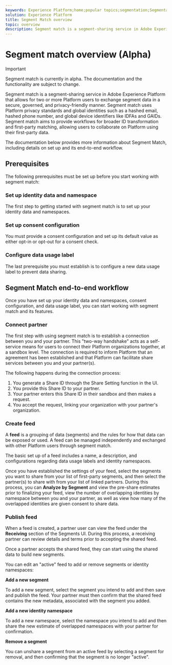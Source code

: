 ```yaml
---
keywords: Experience Platform;home;popular topics;segmentation;Segmentation;segment match;Segment Match
solution: Experience Platform
title: Segment Match overview
topic: overview
description: Segment match is a segment-sharing service in Adobe Experience Platform that allows for two or more Platform users to exchange segment data in a secure, governed, and privacy-friendly manner.
---
```


# Segment match overview (Alpha)

>[!IMPORTANT]
>
>Segment match is currently in alpha. The documentation and the functionality are subject to change.

Segment match is a segment-sharing service in Adobe Experience Platform that allows for two or more Platform users to exchange segment data in a secure, governed, and privacy-friendly manner. Segment match uses Platform privacy standards and global identities such as a hashed email, hashed phone number, and global device identifiers like IDFAs and GAIDs. Segment match aims to provide workflows for broader ID transformation and first-party matching, allowing users to collaborate on Platform using their first-party data.

The documentation below provides more information about Segment Match, including details on set up and its end-to-end workflow.

## Prerequisites

The following prerequisites must be set up before you start working with segment match:

### Set up identity data and namespace

The first step to getting started with segment match is to set up your identity data and namespaces.

### Set up consent configuration

You must provide a consent configuration and set up its default value as either opt-in or opt-out for a consent check.

### Configure data usage label

The last prerequisite you must establish is to configure a new data usage label to prevent data sharing.

## Segment Match end-to-end workflow

Once you have set up your identity data and namespaces, consent configuration, and data usage label, you can start working with segment match and its features.

### Connect partner

The first step with using segment match is to establish a connection between you and your partner. This "two-way handshake" acts as a self-service means for users to connect their Platform organizations together, at a sandbox level. The connection is required to inform Platform that an agreement has been established and that Platform can facilitate share services between you and your partner(s).

The following happens during the connection process:

1. You generate a Share ID through the Share Setting function in the UI.
2. You provide this Share ID to your partner.
3. Your partner enters this Share ID in their sandbox and then makes a request.
4. You accept the request, linking your organization with your partner's organization.

### Create feed

A **feed** is a grouping of data (segments) and the rules for how that data can be exposed or used. A feed can be managed independently and exchanged with other Platform users through segment match.

The basic set up of a feed includes a name, a description, and configurations regarding data usage labels and identity namespaces.

Once you have established the settings of your feed, select the segments you want to share from your list of first-party segments, and then select the partner(s) to share with from your list of linked partners. During this process, you can **Analyze by Segment** and view the pre-share estimates prior to finalizing your feed, view the number of overlapping identities by namespace between you and your partner, as well as view how many of the overlapped identities are given consent to share data.

### Publish feed

When a feed is created, a partner user can view the feed under the **Receiving** section of the Segments UI. During this process, a receiving partner can review details and terms prior to accepting the shared feed. 

Once a partner accepts the shared feed, they can start using the shared data to build new segments.

You can edit an "active" feed to add or remove segments or identity namespaces:

**Add a new segment** 

To add a new segment, select the segment you intend to add and then save and publish the feed. Your partner must then confirm that the shared feed contains the new metadata, associated with the segment you added.

**Add a new identity namespace**

To add a new namespace, select the namespace you intend to add and then share the new estimate of overlapped namespaces with your partner for confirmation.

**Remove a segment**

You can unshare a segment from an active feed by selecting a segment for removal, and then confirming that the segment is no longer "active".